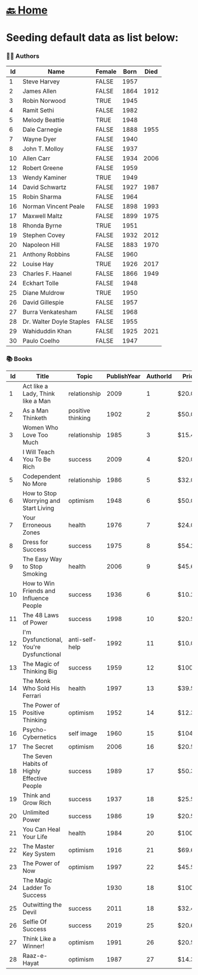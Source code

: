 # [🔙 Home](README.md)

# Seeding default data as list below:

### 🤵‍♂️ Authors

| Id  | Name                     | Female | Born | Died |
| --- | ------------------------ | ------ | ---- | ---- |
| 1   | Steve Harvey             | FALSE  | 1957 |      |
| 2   | James Allen              | FALSE  | 1864 | 1912 |
| 3   | Robin Norwood            | TRUE   | 1945 |      |
| 4   | Ramit Sethi              | FALSE  | 1982 |      |
| 5   | Melody Beattie           | TRUE   | 1948 |      |
| 6   | Dale Carnegie            | FALSE  | 1888 | 1955 |
| 7   | Wayne Dyer               | FALSE  | 1940 |      |
| 8   | John T. Molloy           | FALSE  | 1937 |      |
| 10  | Allen Carr               | FALSE  | 1934 | 2006 |
| 12  | Robert Greene            | FALSE  | 1959 |      |
| 13  | Wendy Kaminer            | TRUE   | 1949 |      |
| 14  | David Schwartz           | FALSE  | 1927 | 1987 |
| 15  | Robin Sharma             | FALSE  | 1964 |      |
| 16  | Norman Vincent Peale     | FALSE  | 1898 | 1993 |
| 17  | Maxwell Maltz            | FALSE  | 1899 | 1975 |
| 18  | Rhonda Byrne             | TRUE   | 1951 |      |
| 19  | Stephen Covey            | FALSE  | 1932 | 2012 |
| 20  | Napoleon Hill            | FALSE  | 1883 | 1970 |
| 21  | Anthony Robbins          | FALSE  | 1960 |      |
| 22  | Louise Hay               | TRUE   | 1926 | 2017 |
| 23  | Charles F. Haanel        | FALSE  | 1866 | 1949 |
| 24  | Eckhart Tolle            | FALSE  | 1948 |      |
| 25  | Diane Muldrow            | TRUE   | 1950 |      |
| 26  | David Gillespie          | FALSE  | 1957 |      |
| 27  | Burra Venkatesham        | FALSE  | 1968 |      |
| 28  | Dr. Walter Doyle Staples | FALSE  | 1955 |      |
| 29  | Wahiduddin Khan          | FALSE  | 1925 | 2021 |
| 30  | Paulo Coelho             | FALSE  | 1947 |      |

### 📚 Books

| Id  | Title                                       | Topic             | PublishYear | AuthorId | Price   | Rating |
| --- | ------------------------------------------- | ----------------- | ----------- | -------- | ------- | ------ |
| 1   | Act like a Lady, Think like a Man           | relationship      | 2009        | 1        | $20.00  | 1      |
| 2   | As a Man Thinketh                           | positive thinking | 1902        | 2        | $50.00  | 2      |
| 3   | Women Who Love Too Much                     | relationship      | 1985        | 3        | $15.40  | 3      |
| 4   | I Will Teach You To Be Rich                 | success           | 2009        | 4        | $20.00  | 4      |
| 5   | Codependent No More                         | relationship      | 1986        | 5        | $32.00  | 2      |
| 6   | How to Stop Worrying and Start Living       | optimism          | 1948        | 6        | $50.00  | 4      |
| 7   | Your Erroneous Zones                        | health            | 1976        | 7        | $24.00  | 5      |
| 8   | Dress for Success                           | success           | 1975        | 8        | $54.20  | 3      |
| 9   | The Easy Way to Stop Smoking                | health            | 2006        | 9        | $45.60  | 2      |
| 10  | How to Win Friends and Influence People     | success           | 1936        | 6        | $10.20  | 4      |
| 11  | The 48 Laws of Power                        | success           | 1998        | 10       | $20.50  | 2      |
| 12  | I'm Dysfunctional, You're Dysfunctional     | anti-self-help    | 1992        | 11       | $10.05  | 3      |
| 13  | The Magic of Thinking Big                   | success           | 1959        | 12       | $100.00 | 5      |
| 14  | The Monk Who Sold His Ferrari               | health            | 1997        | 13       | $39.55  | 3      |
| 15  | The Power of Positive Thinking              | optimism          | 1952        | 14       | $12.34  | 5      |
| 16  | Psycho-Cybernetics                          | self image        | 1960        | 15       | $104.50 | 2      |
| 17  | The Secret                                  | optimism          | 2006        | 16       | $20.50  | 4      |
| 18  | The Seven Habits of Highly Effective People | success           | 1989        | 17       | $50.30  | 1      |
| 19  | Think and Grow Rich                         | success           | 1937        | 18       | $25.50  | 5      |
| 20  | Unlimited Power                             | success           | 1986        | 19       | $20.50  | 5      |
| 21  | You Can Heal Your Life                      | health            | 1984        | 20       | $100.00 | 4      |
| 22  | The Master Key System                       | optimism          | 1916        | 21       | $69.60  | 1      |
| 23  | The Power of Now                            | optimism          | 1997        | 22       | $45.56  | 4      |
| 24  | The Magic Ladder To Success                 |                   | 1930        | 18       | $100.05 | 5      |
| 25  | Outwitting the Devil                        | success           | 2011        | 18       | $32.45  | 3      |
| 26  | Selfie Of Success                           | success           | 2019        | 25       | $20.60  | 4      |
| 27  | Think Like a Winner!                        | optimism          | 1991        | 26       | $20.50  | 3      |
| 28  | Raaz-e-Hayat                                | optimism          | 1987        | 27       | $14.30  | 5      |
